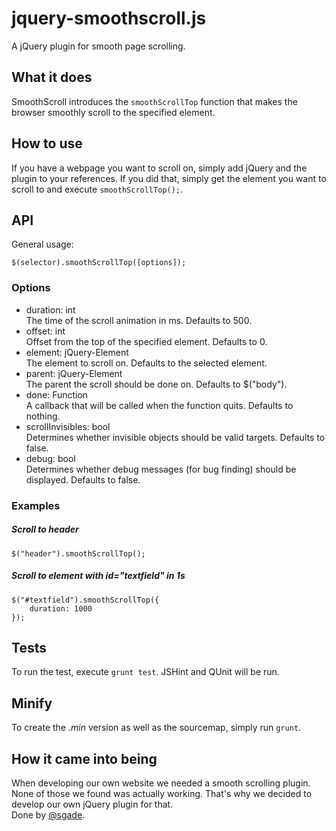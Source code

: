 jquery-smoothscroll.js
===================

A jQuery plugin for smooth page scrolling.

## What it does
SmoothScroll introduces the <code>smoothScrollTop</code> function that makes the browser smoothly scroll to the specified element.

## How to use
If you have a webpage you want to scroll on, simply add jQuery and the plugin to your references.
If you did that, simply get the element you want to scroll to and execute <code>smoothScrollTop();</code>.

## API

General usage:

    $(selector).smoothScrollTop([options]);
    
### Options

* duration: int  
    The time of the scroll animation in ms. Defaults to 500.
* offset: int  
    Offset from the top of the specified element. Defaults to 0.
* element: jQuery-Element  
    The element to scroll on. Defaults to the selected element.
* parent: jQuery-Element  
    The parent the scroll should be done on. Defaults to $("body").
* done: Function  
    A callback that will be called when the function quits. Defaults to nothing.
* scrollInvisibles: bool  
    Determines whether invisible objects should be valid targets. Defaults to false.
* debug: bool  
    Determines whether debug messages (for bug finding) should be displayed. Defaults to false.

### Examples

##### Scroll to header

    $("header").smoothScrollTop();

##### Scroll to element with id="textfield" in 1s

    $("#textfield").smoothScrollTop({
        duration: 1000
    });
    
## Tests

To run the test, execute <code>grunt test</code>.
JSHint and QUnit will be run.

## Minify

To create the *.min* version as well as the sourcemap, simply run <code>grunt</code>.

## How it came into being
When developing our own website we needed a smooth scrolling plugin. None of those we found was actually working. That's why we decided to develop our own jQuery plugin for that.  
Done by [@sgade](http://github.com/sgade). 
